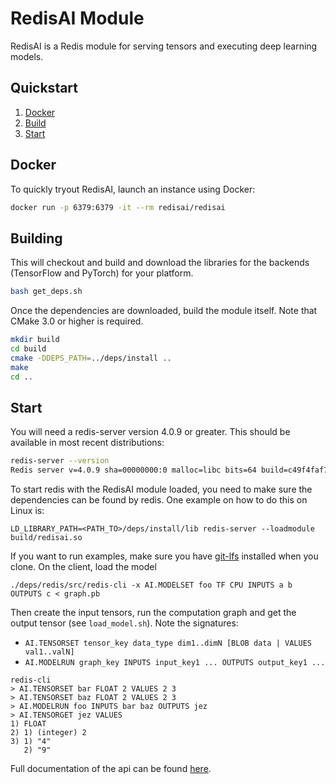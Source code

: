 # RedisAI Module

RedisAI is a Redis module for serving tensors and executing deep learning models.

## Quickstart

1. [Docker](#docker)
2. [Build](#building)
3. [Start](#start)

## Docker

To quickly tryout RedisAI, launch an instance using Docker:

```sh
docker run -p 6379:6379 -it --rm redisai/redisai
```

## Building
This will checkout and build and download the libraries for the backends
(TensorFlow and PyTorch) for your platform.

```sh
bash get_deps.sh

```

Once the dependencies are downloaded, build the module itself. Note that
CMake 3.0 or higher is required.

```sh
mkdir build
cd build
cmake -DDEPS_PATH=../deps/install ..
make
cd ..
```

## Start
You will need a redis-server version 4.0.9 or greater. This should be
available in most recent distributions:

```sh
redis-server --version
Redis server v=4.0.9 sha=00000000:0 malloc=libc bits=64 build=c49f4faf7c3c647a
```

To start redis with the RedisAI module loaded, you need to make sure the dependencies can be found by redis.  One example on how to do this on Linux is:

```
LD_LIBRARY_PATH=<PATH_TO>/deps/install/lib redis-server --loadmodule build/redisai.so
```

If you want to run examples, make sure you have [git-lfs](https://git-lfs.github.com) installed when you clone.
On the client, load the model
```
./deps/redis/src/redis-cli -x AI.MODELSET foo TF CPU INPUTS a b OUTPUTS c < graph.pb
```

Then create the input tensors, run the computation graph and get the output tensor (see `load_model.sh`). Note the signatures: 
* `AI.TENSORSET tensor_key data_type dim1..dimN [BLOB data | VALUES val1..valN]`
* `AI.MODELRUN graph_key INPUTS input_key1 ... OUTPUTS output_key1 ...`
```
redis-cli
> AI.TENSORSET bar FLOAT 2 VALUES 2 3
> AI.TENSORSET baz FLOAT 2 VALUES 2 3
> AI.MODELRUN foo INPUTS bar baz OUTPUTS jez
> AI.TENSORGET jez VALUES
1) FLOAT
2) 1) (integer) 2
3) 1) "4"
   2) "9"
```

Full documentation of the api can be found [here](commands.md).
